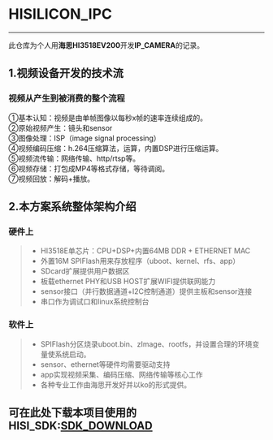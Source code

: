 # HISILICON_IPC
------
此仓库为个人用**海思HI3518EV200**开发**IP_CAMERA**的记录。

## 1.视频设备开发的技术流
### 视频从产生到被消费的整个流程
①基本认知：视频是由单帧图像以每秒x帧的速率连续组成的。             
②原始视频产生：镜头和sensor       
③图像处理：ISP（image signal processing）           
④视频编码压缩：h.264压缩算法，运算，内置DSP进行压缩运算。           
⑤视频流传输：网络传输、http/rtsp等。             
⑥视频存储：打包成MP4等格式存储，等待调阅。          
⑦视频回放：解码+播放。 

## 2.本方案系统整体架构介绍
### 硬件上
> * HI3518E单芯片：CPU+DSP+内置64MB DDR + ETHERNET MAC
> * 外置16M SPIFlash用来存放程序（uboot、kernel、rfs、app）
> * SDcard扩展提供用户数据区
> * 板载ethernet PHY和USB HOST扩展WIFI提供联网能力
> * sensor接口（并行数据通道+I2C控制通道）提供主板和sensor连接
> * 串口作为调试口和linux系统控制台

### 软件上
> * SPIFlash分区烧录uboot.bin、zImage、rootfs，并设置合理的环境变量使系统启动。
> * sensor、ethernet等硬件均需要驱动支持
> * app实现视频采集、编码压缩、网络传输等核心工作
> * 各种专业工作由海思开发好并以ko的形式提供。

## 可在此处下载本项目使用的HISI_SDK:[SDK_DOWNLOAD](https://pan.baidu.com/s/1jpmh3GCv9kPewSqKCXY99g)

